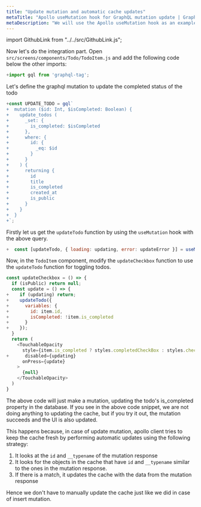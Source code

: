```yaml
---
title: "Update mutation and automatic cache updates"
metaTitle: "Apollo useMutation hook for GraphQL mutation update | GraphQL React Native Apollo Tutorial"
metaDescription: "We will use the Apollo useMutation hook as an example to modify existing data and update cache automatically and handle optimisticResponse"
---
```


import GithubLink from "../../src/GithubLink.js";

Now let's do the integration part. Open `src/screens/components/Todo/TodoItem.js` and add the following code below the other imports:

<GithubLink link="https://github.com/hasura/learn-graphql/blob/master/tutorials/mobile/react-native-apollo/app-final/src/screens/components/Todo/TodoItem.js" text="TodoItem.js"/>

```javascript
+import gql from 'graphql-tag';
```
Let's define the graphql mutation to update the completed status of the todo

```javascript
+const UPDATE_TODO = gql`
+  mutation ($id: Int, $isCompleted: Boolean) {
+    update_todos (
+      _set: {
+        is_completed: $isCompleted
+      },
+      where: {
+        id: {
+          _eq: $id
+        }
+      }
+    ) {
+      returning {
+        id
+        title
+        is_completed
+        created_at
+        is_public
+      }
+    }
+  }
+`;
```


Firstly let us get the `updateTodo` function by using the `useMutation` hook with the above query.

```js
+  const [updateTodo, { loading: updating, error: updateError }] = useMutation(UPDATE_TODO);
```

Now, in the `TodoItem` component, modify the `updateCheckbox` function to use the `updateTodo` function for toggling todos.


```js
const updateCheckbox = () => {
  if (isPublic) return null;
  const update = () => {
+    if (updating) return;
+    updateTodo({
+      variables: {
+        id: item.id,
+        isCompleted: !item.is_completed
+      }
+    });
  }
  return (
    <TouchableOpacity
      style={item.is_completed ? styles.completedCheckBox : styles.checkBox}
+      disabled={updating}
      onPress={update}
    >
      {null}
    </TouchableOpacity>
  )
}
```

The above code will just make a mutation, updating the todo's is_completed property in the database. If you see in the above code snippet, we are not doing anything to updating the cache, but if you try it out, the mutation succeeds and the UI is also updated.

This happens because, in case of update mutation, apollo client tries to keep the cache fresh by performing automatic updates using the following strategy:

1. It looks at the `id` and `__typename` of the mutation response
2. It looks for the objects in the cache that have `id` and `__typename` similar to the ones in the mutation response.
3. If there is a match, it updates the cache with the data from the mutation response

Hence we don't have to manually update the cache just like we did in case of insert mutation.

